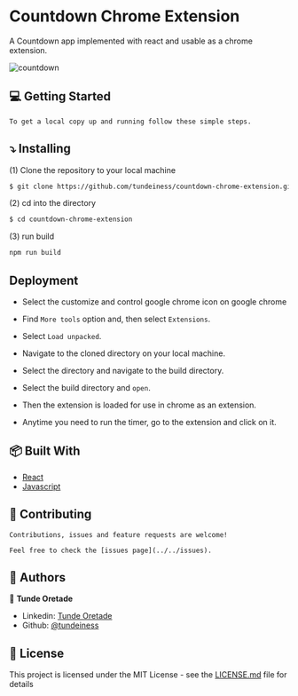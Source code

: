 # Countdown Chrome Extension

A Countdown app implemented with react and usable as a chrome extension. 


![countdown](https://user-images.githubusercontent.com/25479050/97707501-ab49a600-1ab7-11eb-86dd-00d18c1e93ce.gif)

## :computer: Getting Started

    To get a local copy up and running follow these simple steps.


## :arrow_heading_down: Installing

(1) Clone the repository to your local machine
```sh
$ git clone https://github.com/tundeiness/countdown-chrome-extension.git
```

(2) cd into the directory
```sh
$ cd countdown-chrome-extension
```

(3) run build 
```sh
npm run build
```

## Deployment

- Select the customize and control google chrome icon on google chrome

- Find `More tools` option and, then  select `Extensions`.

- Select `Load unpacked`.

- Navigate to the cloned directory on your local machine.

- Select the directory and navigate to the build directory.

- Select the build directory and `open`.

- Then the extension is loaded for use in chrome as an extension.

- Anytime you need to run the timer, go to the  extension and click on it.


## :package: Built With

* [React](https://reactjs.org/docs/getting-started.html) 
* [Javascript](https://babeljs.io)

## 🤝 Contributing

    Contributions, issues and feature requests are welcome!

    Feel free to check the [issues page](../../issues).


## :busts_in_silhouette: Authors
👤 **Tunde Oretade**

- Linkedin: [Tunde Oretade](https://www.linkedin.com/in/tunde-oretade/)
- Github: [@tundeiness](https://github.com/tundeiness)


##  :book: License

This project is licensed under the MIT License - see the [LICENSE.md](LICENSE.md) file for details

